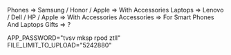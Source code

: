 Phones => Samsung / Honor / Apple => With Accessories
Laptops => Lenovo / Dell / HP / Apple => With Accessories
Accessories => For Smart Phones And Laptops
Gifts => ?

APP_PASSWORD="tvsv mksp rpod ztll"
FILE_LIMIT_TO_UPLOAD="5242880"
